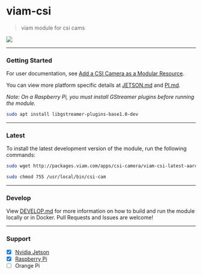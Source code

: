 # viam-csi
> viam module for csi cams

![](./etc/viam-server.png)

___

### Getting Started

For user documentation, see [Add a CSI Camera as a Modular Resource](https://docs.viam.com/extend/modular-resources/examples/csi/).

You can view more platform specific details at [JETSON.md](./doc/JETSON.md) and [PI.md](./doc/PI.md).

_Note: On a Raspberry Pi, you must install GStreamer plugins before running the module._

```bash
sudo apt install libgstreamer-plugins-base1.0-dev 
```

___

### Latest

To install the latest development version of the module, run the following commands:
```bash
sudo wget http://packages.viam.com/apps/csi-camera/viam-csi-latest-aarch64.AppImage -O /usr/local/bin/csi-cam
```

```bash
sudo chmod 755 /usr/local/bin/csi-cam
```

___

### Develop

View [DEVELOP.md](./doc/DEVELOP.md) for more information on how to build and run the module locally or in Docker. Pull Requests and Issues are welcome!

___

### Support

- [x] [Nvidia Jetson](./doc/JETSON.md)
- [x] [Raspberry Pi](./doc/PI.md)
- [ ] Orange Pi
